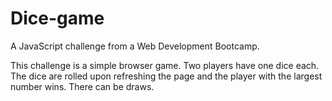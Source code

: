 # Dice-game
A JavaScript challenge from a Web Development Bootcamp.

This challenge is a simple browser game. Two players have one dice each. The dice are rolled upon refreshing the page and the player with the largest number wins. There can be draws.
